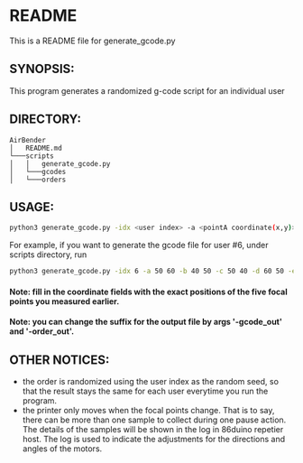 # README

This is a README file for generate_gcode.py

## SYNOPSIS:

This program generates a randomized g-code script for an individual user 

## DIRECTORY:

```
AirBender
│   README.md
└───scripts
│   │   generate_gcode.py
│   └───gcodes
│   └───orders
```

## USAGE:

```sh
python3 generate_gcode.py -idx <user index> -a <pointA coordinate(x,y)> -b <pointB coordinate(x,y)> -c <pointC coordinate(x,y)> -d <pointD coordinate(x,y)> -e <pointE coordinate(x,y)>
```
	
For example,
if you want to generate the gcode file for user #6, 
under scripts directory, run

```sh
python3 generate_gcode.py -idx 6 -a 50 60 -b 40 50 -c 50 40 -d 60 50 -e 50 50
```

#### Note: fill in the coordinate fields with the exact positions of the five focal points you measured earlier.
#### Note: you can change the suffix for the output file by args '-gcode_out' and '-order_out'.

## OTHER NOTICES:

- the order is randomized using the user index as the random seed, so that the result stays the same for each user everytime you run the program.
- the printer only moves when the focal points change. That is to say, there can be more than one sample to collect during one pause action. The details of the samples will be shown in the log in 86duino repetier host. The log is used to indicate the adjustments for the directions and angles of the motors.
